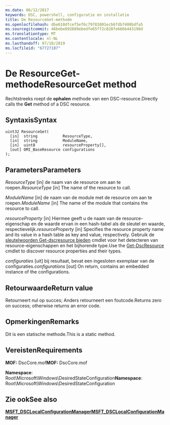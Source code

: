 ```yaml
---
ms.date: 06/12/2017
keywords: DSC, powershell, configuratie en installatie
title: De ResourceGet-methode
ms.openlocfilehash: dbe610dfcef5ef6c79783801ecb6fdb7408bdfa5
ms.sourcegitcommit: 46bebe692689ebedfe65ff2c828fe666b443198d
ms.translationtype: MT
ms.contentlocale: nl-NL
ms.lasthandoff: 07/10/2019
ms.locfileid: "67727107"
---
```

# <a name="resourceget-method"></a><span data-ttu-id="9880a-103">De ResourceGet-methode</span><span class="sxs-lookup"><span data-stu-id="9880a-103">ResourceGet method</span></span>

<span data-ttu-id="9880a-104">Rechtstreeks roept de **ophalen** methode van een DSC-resource.</span><span class="sxs-lookup"><span data-stu-id="9880a-104">Directly calls the **Get** method of a DSC resource.</span></span>

## <a name="syntax"></a><span data-ttu-id="9880a-105">Syntaxis</span><span class="sxs-lookup"><span data-stu-id="9880a-105">Syntax</span></span>

```mof
uint32 ResourceGet(
  [in]  string           ResourceType,
  [in]  string           ModuleName,
  [in]  uint8            resourceProperty[],
  [out] OMI_BaseResource configurations
);
```

## <a name="parameters"></a><span data-ttu-id="9880a-106">Parameters</span><span class="sxs-lookup"><span data-stu-id="9880a-106">Parameters</span></span>

<span data-ttu-id="9880a-107">*ResourceType* \[in\] de naam van de resource om aan te roepen.</span><span class="sxs-lookup"><span data-stu-id="9880a-107">*ResourceType* \[in\] The name of the resource to call.</span></span>

<span data-ttu-id="9880a-108">*ModuleName* \[in\] de naam van de module met de resource om aan te roepen.</span><span class="sxs-lookup"><span data-stu-id="9880a-108">*ModuleName* \[in\] The name of the module that contains the resource to call.</span></span>

<span data-ttu-id="9880a-109">*resourceProperty* \[in\] Hiermee geeft u de naam van de resource-eigenschap en de waarde ervan in een hash-tabel als de sleutel en waarde, respectievelijk.</span><span class="sxs-lookup"><span data-stu-id="9880a-109">*resourceProperty* \[in\] Specifies the resource property name and its value in a hash table as key and value, respectively.</span></span> <span data-ttu-id="9880a-110">Gebruik de [sleutelwoorden Get-dscresource bieden](/powershell/module/PSDesiredStateConfiguration/Get-DscResource) cmdlet voor het detecteren van resource-eigenschappen en het bijhorende type.</span><span class="sxs-lookup"><span data-stu-id="9880a-110">Use the [Get-DscResource](/powershell/module/PSDesiredStateConfiguration/Get-DscResource) cmdlet to discover resource properties and their types.</span></span>

<span data-ttu-id="9880a-111">*configuraties* \[uit\] bij resultaat, bevat een ingesloten exemplaar van de configuraties.</span><span class="sxs-lookup"><span data-stu-id="9880a-111">*configurations* \[out\] On return, contains an embedded instance of the configurations.</span></span>

## <a name="return-value"></a><span data-ttu-id="9880a-112">Retourwaarde</span><span class="sxs-lookup"><span data-stu-id="9880a-112">Return value</span></span>

<span data-ttu-id="9880a-113">Retourneert nul op succes; Anders retourneert een foutcode.</span><span class="sxs-lookup"><span data-stu-id="9880a-113">Returns zero on success; otherwise returns an error code.</span></span>

## <a name="remarks"></a><span data-ttu-id="9880a-114">Opmerkingen</span><span class="sxs-lookup"><span data-stu-id="9880a-114">Remarks</span></span>

<span data-ttu-id="9880a-115">Dit is een statische methode.</span><span class="sxs-lookup"><span data-stu-id="9880a-115">This is a static method.</span></span>

## <a name="requirements"></a><span data-ttu-id="9880a-116">Vereisten</span><span class="sxs-lookup"><span data-stu-id="9880a-116">Requirements</span></span>

<span data-ttu-id="9880a-117">**MOF:** DscCore.mof</span><span class="sxs-lookup"><span data-stu-id="9880a-117">**MOF:** DscCore.mof</span></span>

<span data-ttu-id="9880a-118">**Namespace**: Root\Microsoft\Windows\DesiredStateConfiguration</span><span class="sxs-lookup"><span data-stu-id="9880a-118">**Namespace**: Root\Microsoft\Windows\DesiredStateConfiguration</span></span>

## <a name="see-also"></a><span data-ttu-id="9880a-119">Zie ook</span><span class="sxs-lookup"><span data-stu-id="9880a-119">See also</span></span>

[<span data-ttu-id="9880a-120">**MSFT_DSCLocalConfigurationManager**</span><span class="sxs-lookup"><span data-stu-id="9880a-120">**MSFT_DSCLocalConfigurationManager**</span></span>](msft-dsclocalconfigurationmanager.md)
